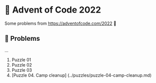 # 🚀 Advent of Code 2022

Some problems from https://adventofcode.com/2022  🙌

## 🧌 Problems
...
1. Puzzle 01
2. Puzzle 02
3. Puzzle 03
4. [Puzzle 04. Camp cleanup] (../puzzles/puzzle-04-camp-cleanup.md)
